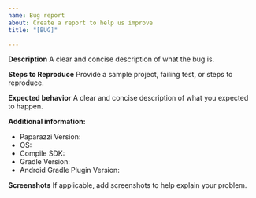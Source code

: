```yaml
---
name: Bug report
about: Create a report to help us improve
title: "[BUG]"

---
```


**Description**
A clear and concise description of what the bug is.

**Steps to Reproduce**
Provide a sample project, failing test, or steps to reproduce.

**Expected behavior**
A clear and concise description of what you expected to happen.

**Additional information:**
- Paparazzi Version:
- OS:
- Compile SDK:
- Gradle Version:
- Android Gradle Plugin Version:

**Screenshots**
If applicable, add screenshots to help explain your problem.
